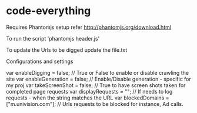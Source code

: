 code-everything
===============

Requires Phantomjs setup
    refer http://phantomjs.org/download.html
    
To run the script
'phantomjs header.js'

To update the Urls to be digged
update the file.txt

Configurations and settings

var enableDigging = false;     // True or False to enable or disable crawling the site
var enableGeneration = false;  // Enable/Disable generation - specific for my proj
var takeScreenShot = false;    // True to have screen shots taken for completed page requests
var displayRequests = "";      // If needs to log requests - when the string matches the URL
var blockedDomains = ["m.univision.com"]; // Urls requests to be blocked for instance, Ad calls.
